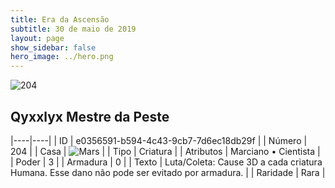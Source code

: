 ```yaml
---
title: Era da Ascensão
subtitle: 30 de maio de 2019
layout: page
show_sidebar: false
hero_image: ../hero.png
---
```


![204](https://cdn.keyforgegame.com/media/card_front/pt/435_204_P395W6HWC9X5_pt.png)

## Qyxxlyx Mestre da Peste

|----|----|
| ID | e0356591-b594-4c43-9cb7-7d6ec18db29f |
| Número | 204 |
| Casa | ![Mars](https://archonarcana.com/images/thumb/d/de/Mars.png/22px-Mars.png "Marte") |
| Tipo | Criatura |
| Atributos | Marciano • Cientista |
| Poder | 3 |
| Armadura | 0 |
| Texto | Luta/Coleta: Cause 3D a cada criatura Humana. Esse dano não pode ser evitado por armadura. |
| Raridade | Rara |
